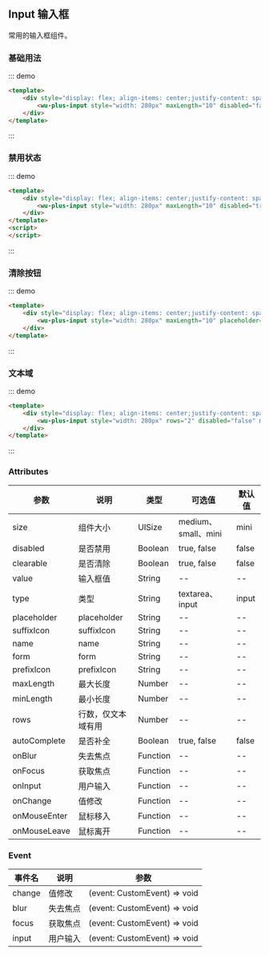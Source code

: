 ## Input 输入框

常用的输入框组件。

### 基础用法

::: demo
```html
<template>
    <div style="display: flex; align-items: center;justify-content: space-around;padding: 16px">
        <wu-plus-input style="width: 280px" maxLength="10" disabled="false" placeholder="请输入" type="input"></wu-plus-input>
    </div>
</template>
```
:::

### 禁用状态

::: demo
```html
<template>
    <div style="display: flex; align-items: center;justify-content: space-around;padding: 16px">
        <wu-plus-input style="width: 280px" maxLength="10" disabled="true" placeholder="请输入" clearable="true" type="input"></wu-plus-input>
    </div>
</template>
<script>
</script>
```
:::

### 清除按钮

::: demo
```html
<template>
    <div style="display: flex; align-items: center;justify-content: space-around;padding: 16px">
        <wu-plus-input style="width: 280px" maxLength="10" placeholder="请输入" clearable="true" type="input"></wu-plus-input>
    </div>
</template>
```
:::

### 文本域

::: demo
```html
<template>
    <div style="display: flex; align-items: center;justify-content: space-around;padding: 16px">
        <wu-plus-input style="width: 280px" rows="2" disabled="false" maxLength="20" placeholder="请输入" clearable="false" type="textarea"></wu-plus-input>
    </div>
</template>
```
:::



### Attributes

| 参数      | 说明    | 类型      | 可选值       | 默认值   |
|---------- |-------- |---------- |-------------  |-------- |
| size | 组件大小 | UISize | medium、small、mini | mini |
| disabled | 是否禁用 | Boolean |true, false | false |
| clearable | 是否清除 | Boolean |true, false | false |
| value | 输入框值 | String | -- | -- |
| type | 类型 | String | textarea、input | input |
| placeholder | placeholder | String | -- | -- |
| suffixIcon | suffixIcon | String | -- | -- |
| name | name | String | -- | -- |
| form | form | String | -- | -- |
| prefixIcon | prefixIcon | String | -- | -- |
| maxLength | 最大长度 | Number | -- | -- |
| minLength | 最小长度 | Number | -- | -- |
| rows | 行数，仅文本域有用 | Number | -- | -- |
| autoComplete | 是否补全 |Boolean |true, false | false |
| onBlur | 失去焦点 |Function |-- | -- |
| onFocus | 获取焦点 |Function |-- | -- |
| onInput | 用户输入 |Function |-- | -- |
| onChange | 值修改 |Function |-- | -- |
| onMouseEnter | 鼠标移入 |Function |-- | -- |
| onMouseLeave | 鼠标离开 |Function |-- | -- |

### Event

| 事件名      | 说明    | 参数     | 
|---------- |-------- |---------- |
| change | 值修改 | (event: CustomEvent) => void |
| blur | 失去焦点 | (event: CustomEvent) => void |
| focus | 获取焦点 | (event: CustomEvent) => void |
| input | 用户输入 | (event: CustomEvent) => void |
